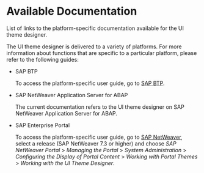 <!-- loiob29ee638a4444c708eb696bf0e6fae48 -->

# Available Documentation

List of links to the platform-specific documentation available for the UI theme designer.

The UI theme designer is delivered to a variety of platforms. For more information about functions that are specific to a particular platform, please refer to the following guides:

-   SAP BTP

    To access the platform-specific user guide, go to [SAP BTP](https://help.hana.ondemand.com/theme_designer/frameset.htm).

-   SAP NetWeaver Application Server for ABAP

    The current documentation refers to the UI theme designer on SAP NetWeaver Application Server for ABAP.

-   SAP Enterprise Portal

    To access the platform-specific user guide, go to [SAP NetWeaver](http://help.sap.com/netweaver), select a release \(SAP NetWeaver 7.3 or higher\) and choose *SAP NetWeaver Portal* \> *Managing the Portal* \> *System Administration* \> *Configuring the Display of Portal Content* \> *Working with Portal Themes* \> *Working with the UI Theme Designer*.


